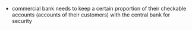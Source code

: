 - commercial bank needs to keep a certain proportion of their checkable accounts (accounts of their customers) with the central bank for security
